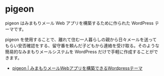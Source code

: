 # pigeon

pigeon はみまもりメール Web アプリを構築するために作られた WordPress テーマです。

pigeon を使用することで、離れて住む一人暮らしの親から日々メールを送ってもらい安否確認をする、留守番を頼んだ子どもから連絡を受け取る。そのような簡易的なみまもりメールシステムを WordPress だけで手軽に作成することができます。

* [pigeon | みまもりメールWebアプリを構築できるWordpressテーマ](http://pigeon.go-sign.info/)

